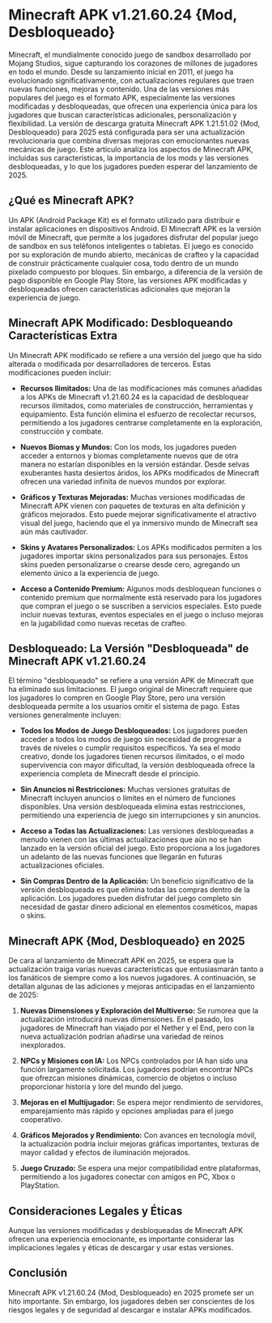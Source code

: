 # Minecraft APK v1.21.60.24 {Mod, Desbloqueado}

Minecraft, el mundialmente conocido juego de sandbox desarrollado por Mojang Studios, sigue capturando los corazones de millones de jugadores en todo el mundo. Desde su lanzamiento inicial en 2011, el juego ha evolucionado significativamente, con actualizaciones regulares que traen nuevas funciones, mejoras y contenido. Una de las versiones más populares del juego es el formato APK, especialmente las versiones modificadas y desbloqueadas, que ofrecen una experiencia única para los jugadores que buscan características adicionales, personalización y flexibilidad. La versión de descarga gratuita Minecraft APK 1.21.51.02 {Mod, Desbloqueado} para 2025 está configurada para ser una actualización revolucionaria que combina diversas mejoras con emocionantes nuevas mecánicas de juego. Este artículo analiza los aspectos de Minecraft APK, incluidas sus características, la importancia de los mods y las versiones desbloqueadas, y lo que los jugadores pueden esperar del lanzamiento de 2025.

## ¿Qué es Minecraft APK?

Un APK (Android Package Kit) es el formato utilizado para distribuir e instalar aplicaciones en dispositivos Android. El Minecraft APK es la versión móvil de Minecraft, que permite a los jugadores disfrutar del popular juego de sandbox en sus teléfonos inteligentes o tabletas. El juego es conocido por su exploración de mundo abierto, mecánicas de crafteo y la capacidad de construir prácticamente cualquier cosa, todo dentro de un mundo pixelado compuesto por bloques. Sin embargo, a diferencia de la versión de pago disponible en Google Play Store, las versiones APK modificadas y desbloqueadas ofrecen características adicionales que mejoran la experiencia de juego.

## Minecraft APK Modificado: Desbloqueando Características Extra

Un Minecraft APK modificado se refiere a una versión del juego que ha sido alterada o modificada por desarrolladores de terceros. Estas modificaciones pueden incluir:

- **Recursos Ilimitados:** Una de las modificaciones más comunes añadidas a los APKs de Minecraft v1.21.60.24 es la capacidad de desbloquear recursos ilimitados, como materiales de construcción, herramientas y equipamiento. Esta función elimina el esfuerzo de recolectar recursos, permitiendo a los jugadores centrarse completamente en la exploración, construcción y combate.

- **Nuevos Biomas y Mundos:** Con los mods, los jugadores pueden acceder a entornos y biomas completamente nuevos que de otra manera no estarían disponibles en la versión estándar. Desde selvas exuberantes hasta desiertos áridos, los APKs modificados de Minecraft ofrecen una variedad infinita de nuevos mundos por explorar.

- **Gráficos y Texturas Mejoradas:** Muchas versiones modificadas de Minecraft APK vienen con paquetes de texturas en alta definición y gráficos mejorados. Esto puede mejorar significativamente el atractivo visual del juego, haciendo que el ya inmersivo mundo de Minecraft sea aún más cautivador.

- **Skins y Avatares Personalizados:** Los APKs modificados permiten a los jugadores importar skins personalizados para sus personajes. Estos skins pueden personalizarse o crearse desde cero, agregando un elemento único a la experiencia de juego.

- **Acceso a Contenido Premium:** Algunos mods desbloquean funciones o contenido premium que normalmente está reservado para los jugadores que compran el juego o se suscriben a servicios especiales. Esto puede incluir nuevas texturas, eventos especiales en el juego o incluso mejoras en la jugabilidad como nuevas recetas de crafteo.

## Desbloqueado: La Versión "Desbloqueada" de Minecraft APK v1.21.60.24

El término "desbloqueado" se refiere a una versión APK de Minecraft que ha eliminado sus limitaciones. El juego original de Minecraft requiere que los jugadores lo compren en Google Play Store, pero una versión desbloqueada permite a los usuarios omitir el sistema de pago. Estas versiones generalmente incluyen:

- **Todos los Modos de Juego Desbloqueados:** Los jugadores pueden acceder a todos los modos de juego sin necesidad de progresar a través de niveles o cumplir requisitos específicos. Ya sea el modo creativo, donde los jugadores tienen recursos ilimitados, o el modo supervivencia con mayor dificultad, la versión desbloqueada ofrece la experiencia completa de Minecraft desde el principio.

- **Sin Anuncios ni Restricciones:** Muchas versiones gratuitas de Minecraft incluyen anuncios o límites en el número de funciones disponibles. Una versión desbloqueada elimina estas restricciones, permitiendo una experiencia de juego sin interrupciones y sin anuncios.

- **Acceso a Todas las Actualizaciones:** Las versiones desbloqueadas a menudo vienen con las últimas actualizaciones que aún no se han lanzado en la versión oficial del juego. Esto proporciona a los jugadores un adelanto de las nuevas funciones que llegarán en futuras actualizaciones oficiales.

- **Sin Compras Dentro de la Aplicación:** Un beneficio significativo de la versión desbloqueada es que elimina todas las compras dentro de la aplicación. Los jugadores pueden disfrutar del juego completo sin necesidad de gastar dinero adicional en elementos cosméticos, mapas o skins.

## Minecraft APK {Mod, Desbloqueado} en 2025

De cara al lanzamiento de Minecraft APK en 2025, se espera que la actualización traiga varias nuevas características que entusiasmarán tanto a los fanáticos de siempre como a los nuevos jugadores. A continuación, se detallan algunas de las adiciones y mejoras anticipadas en el lanzamiento de 2025:

1. **Nuevas Dimensiones y Exploración del Multiverso:** Se rumorea que la actualización introducirá nuevas dimensiones. En el pasado, los jugadores de Minecraft han viajado por el Nether y el End, pero con la nueva actualización podrían añadirse una variedad de reinos inexplorados.

2. **NPCs y Misiones con IA:** Los NPCs controlados por IA han sido una función largamente solicitada. Los jugadores podrían encontrar NPCs que ofrezcan misiones dinámicas, comercio de objetos o incluso proporcionar historia y lore del mundo del juego.

3. **Mejoras en el Multijugador:** Se espera mejor rendimiento de servidores, emparejamiento más rápido y opciones ampliadas para el juego cooperativo.

4. **Gráficos Mejorados y Rendimiento:** Con avances en tecnología móvil, la actualización podría incluir mejoras gráficas importantes, texturas de mayor calidad y efectos de iluminación mejorados.

5. **Juego Cruzado:** Se espera una mejor compatibilidad entre plataformas, permitiendo a los jugadores conectar con amigos en PC, Xbox o PlayStation.

## Consideraciones Legales y Éticas

Aunque las versiones modificadas y desbloqueadas de Minecraft APK ofrecen una experiencia emocionante, es importante considerar las implicaciones legales y éticas de descargar y usar estas versiones. 

## Conclusión
Minecraft APK v1.21.60.24 {Mod, Desbloqueado} en 2025 promete ser un hito importante. Sin embargo, los jugadores deben ser conscientes de los riesgos legales y de seguridad al descargar e instalar APKs modificados.
